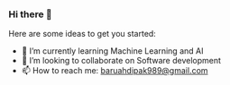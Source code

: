 ### Hi there 👋


Here are some ideas to get you started:

- 🌱 I’m currently learning Machine Learning and AI
- 👯 I’m looking to collaborate on Software development
- 📫 How to reach me: baruahdipak989@gmail.com
